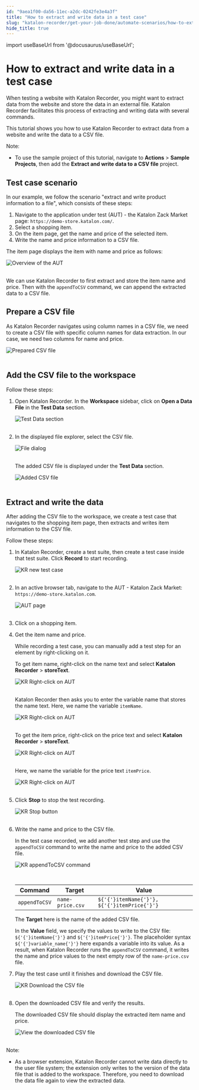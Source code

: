 ```yaml
---
id: "9aea1f00-da56-11ec-a2dc-0242fe3e4a3f"
title: "How to extract and write data in a test case"
slug: "katalon-recorder/get-your-job-done/automate-scenarios/how-to-extract-and-write-data-in-a-test-case"
hide_title: true
---
```

import useBaseUrl from '@docusaurus/useBaseUrl';


# <a id="id" class="anchor_top_offset"/><a id="ariaid-title1" class="anchor_top_offset"/>How to extract and write data in a test case

<p xmlns="http://www.w3.org/1999/xhtml" className="p">When testing a website with Katalon Recorder, you might want to   extract data from the website and store the data in an external   file. Katalon Recorder facilitates this process of extracting and   writing data with several commands.</p> 
<p xmlns="http://www.w3.org/1999/xhtml" className="p">This tutorial shows you how to use Katalon Recorder to extract   data from a website and write the data to a CSV file.</p> 
<div xmlns="http://www.w3.org/1999/xhtml" className="note note note_note"><span className="note__title">Note:</span> 
  <ul className="ul"><li className="li">To use the sample project of this tutorial, navigate to
      <strong className="ph b">Actions</strong> &gt; <strong className="ph b">Sample Projects</strong>,
      then add the <strong className="ph b">Extract and write data to a CSV file</strong>
      project.</li></ul>
</div>
    

## <a id="id_1" class="anchor_top_offset"/>Test case scenario

    
      
<p xmlns="http://www.w3.org/1999/xhtml" className="p">In our example, we follow the scenario "extract and write   product information to a file", which consists of these steps:</p> 
      
<ol xmlns="http://www.w3.org/1999/xhtml" className="ol">   <li className="li">Navigate to the application under test (AUT) - the Katalon Zack     Market page: <code className="ph codeph">https://demo-store.katalon.com/</code>.</li>   <li className="li">Select a shopping item.</li>   <li className="li">On the item page, get the name and price of the selected     item.</li>   <li className="li">Write the name and price information to a CSV file.</li> </ol> 
      
<p xmlns="http://www.w3.org/1999/xhtml" className="p">The item page displays the item with name and price as   follows:</p> 
      
<p xmlns="http://www.w3.org/1999/xhtml" className="p">   <img className="image" src={useBaseUrl("https://github.com/katalon-studio/docs-images/raw/master/katalon-recorder/docs/write-and-extract-data/AUT-overview.png")} alt="Overview of the AUT" /><br /><br /> </p> 
      
<p xmlns="http://www.w3.org/1999/xhtml" className="p">We can use Katalon Recorder to first extract and store the item   name and price. Then with the <code className="ph codeph">appendToCSV</code> command, we   can append the extracted data to a CSV file.</p> 
    
  
    

## <a id="id_2" class="anchor_top_offset"/>Prepare a CSV file

    
      
<p xmlns="http://www.w3.org/1999/xhtml" className="p">As Katalon Recorder navigates using column names in a CSV file,   we need to create a CSV file with specific column names for data   extraction. In our case, we need two columns for name and   price.</p> 
      
<p xmlns="http://www.w3.org/1999/xhtml" className="p">   <img className="image" src={useBaseUrl("https://github.com/katalon-studio/docs-images/raw/master/katalon-recorder/docs/write-and-extract-data/KR-Sample-CSV.png")} alt="Prepared CSV file" /><br /><br /> </p> 
    
  
    

## <a id="id_3" class="anchor_top_offset"/>Add the CSV file to the workspace

    
      
<p xmlns="http://www.w3.org/1999/xhtml" className="p">Follow these steps:</p> 
      
<ol xmlns="http://www.w3.org/1999/xhtml" className="ol">   <li className="li">     <p className="p">Open Katalon Recorder. In the <strong className="ph b">Workspace</strong>       sidebar, click on <strong className="ph b">Open a Data File</strong> in the       <strong className="ph b">Test Data</strong> section.</p>     <p className="p">       <img className="image" src={useBaseUrl("https://github.com/katalon-studio/docs-images/raw/master/katalon-recorder/docs/write-and-extract-data/KR-5.8.0-Add-test-data.png")} alt="Test Data section" /><br /><br />     </p>   </li>   <li className="li">     <p className="p">In the displayed file explorer, select the CSV file.</p>     <p className="p">       <img className="image" src={useBaseUrl("https://github.com/katalon-studio/docs-images/raw/master/katalon-recorder/docs/write-and-extract-data/KR-5.8.0-file-explorer.png")} alt="File dialog" /><br /><br />     </p>     <p className="p">The added CSV file is displayed under the <strong className="ph b">Test         Data</strong> section.</p>     <p className="p">       <img className="image" src={useBaseUrl("https://github.com/katalon-studio/docs-images/raw/master/katalon-recorder/docs/write-and-extract-data/KR-5.8.0-Added-test-data.png")} alt="Added CSV file" /><br /><br />     </p>   </li> </ol> 
    
  

## <a id="id_4" class="anchor_top_offset"/>Extract and write the data

<p xmlns="http://www.w3.org/1999/xhtml" className="p">After adding the CSV file to the workspace, we create a test   case that navigates to the shopping item page, then extracts and   writes item information to the CSV file.</p> 
<p xmlns="http://www.w3.org/1999/xhtml" className="p">Follow these steps:</p> 
<ol xmlns="http://www.w3.org/1999/xhtml" className="ol"><li className="li">     <p className="p">In Katalon Recorder, create a test suite, then create a test       case inside that test suite. Click <strong className="ph b">Record</strong> to start       recording.</p>     <p className="p">       <img className="image" src={useBaseUrl("https://github.com/katalon-studio/docs-images/raw/master/katalon-recorder/docs/write-and-extract-data/KR-5.8.0-New-test-case.png")} alt="KR new test case" /><br /><br />     </p>   </li><li className="li">     <p className="p">In an active browser tab, navigate to the AUT - Katalon Zack       Market: <code className="ph codeph">https://demo-store.katalon.com</code>.</p>     <p className="p">       <img className="image" src={useBaseUrl("https://github.com/katalon-studio/docs-images/raw/master/katalon-recorder/docs/write-and-extract-data/KR-5.8.0-AUT-page.png")} alt="AUT page" /><br /><br />     </p>   </li><li className="li">     <p className="p">Click on a shopping item.</p>   </li><li className="li">     <p className="p">Get the item name and price.</p>     <p className="p">While recording a test case, you can manually add a test step       for an element by right-clicking on it.</p>     <p className="p">To get item name, right-click on the name text and select       <strong className="ph b">Katalon Recorder</strong> &gt;       <strong className="ph b">storeText</strong>.</p>     <p className="p">       <img className="image" src={useBaseUrl("https://github.com/katalon-studio/docs-images/raw/master/katalon-recorder/docs/write-and-extract-data/KR-5.8.0-right-click-store-text-cropped.png")} alt="KR Right-click on AUT" /><br /><br />     </p>     <p className="p">Katalon Recorder then asks you to enter the variable name that       stores the name text. Here, we name the variable       <code className="ph codeph">itemName</code>.</p>     <p className="p">       <img className="image" src={useBaseUrl("https://github.com/katalon-studio/docs-images/raw/master/katalon-recorder/docs/write-and-extract-data/KR-5.8.0-Enter-variable-name-for-item-name.png")} alt="KR Right-click on AUT" /><br /><br />     </p>     <p className="p">To get the item price, right-click on the price text and select       <strong className="ph b">Katalon Recorder</strong> &gt;       <strong className="ph b">storeText</strong>.</p>     <p className="p">       <img className="image" src={useBaseUrl("https://github.com/katalon-studio/docs-images/raw/master/katalon-recorder/docs/write-and-extract-data/KR-5.8.0-right-lick-store-text-item-price-cropped.png")} alt="KR Right-click on AUT" /><br /><br />     </p>     <p className="p">Here, we name the variable for the price text       <code className="ph codeph">itemPrice</code>.</p>     <p className="p">       <img className="image" src={useBaseUrl("https://github.com/katalon-studio/docs-images/raw/master/katalon-recorder/docs/write-and-extract-data/KR-5.8.0-Enter-variable-name-for-item-price.png")} alt="KR Right-click on AUT" /><br /><br />     </p>   </li><li className="li">     <p className="p">Click <strong className="ph b">Stop</strong> to stop the test recording.</p>     <p className="p">       <img className="image" src={useBaseUrl("https://github.com/katalon-studio/docs-images/raw/master/katalon-recorder/docs/write-and-extract-data/KR-5.8.0-stop-button.png")} alt="KR Stop button" /><br /><br />     </p>   </li><li className="li">     <p className="p">Write the name and price to the CSV file.</p>     <p className="p">In the test case recorded, we add another test step and use the       <code className="ph codeph">appendToCSV</code> command to write the name and price to the       added CSV file.</p>     <p className="p">       <img className="image" src={useBaseUrl("https://github.com/katalon-studio/docs-images/raw/master/katalon-recorder/docs/write-and-extract-data/KR-5.8.0-appendToCSV-command.png")} alt="KR appendToCSV command" /><br /><br />     </p>     <table className="table"><caption /><thead className="thead"><tr className><th className="entry anchor_top_offset" id="id_4__entry__1">Command</th><th className="entry anchor_top_offset" id="id_4__entry__2">Target</th><th className="entry anchor_top_offset" id="id_4__entry__3">Value</th></tr></thead><tbody className="tbody"><tr className><td className="entry" headers="id_4__entry__1 id_4__entry__2 id_4__entry__3 ">             <code className="ph codeph">appendToCSV</code>           </td><td className="entry" headers="id_4__entry__1 id_4__entry__2 id_4__entry__3 ">             <code className="ph codeph">name-price.csv</code>           </td><td className="entry" headers="id_4__entry__1 id_4__entry__2 id_4__entry__3 ">             <code className="ph codeph">${'{'}itemName{'}'}, ${'{'}itemPrice{'}'}</code>           </td></tr></tbody></table>     <p className="p">The <strong className="ph b">Target</strong> here is the name of the added CSV       file.</p>     <p className="p">In the <strong className="ph b">Value</strong> field, we specify the values to       write to the CSV file: <code className="ph codeph">${'{'}itemName{'}'}</code> and       <code className="ph codeph">${'{'}itemPrice{'}'}</code>. The placeholder syntax       <code className="ph codeph">${'{'}variable_name{'}'}</code> here expands a variable into its       value. As a result, when Katalon Recorder runs the       <code className="ph codeph">appendToCSV</code> command, it writes the name and price       values to the next empty row of the <code className="ph codeph">name-price.csv</code>       file.</p>   </li><li className="li">     <p className="p">Play the test case until it finishes and download the CSV       file.</p>     <p className="p">       <img className="image" src={useBaseUrl("https://github.com/katalon-studio/docs-images/raw/master/katalon-recorder/docs/write-and-extract-data/KR-5.8.0-click-download-test-data.png")} alt="KR Download the CSV file" /><br /><br />     </p>   </li><li className="li">     <p className="p">Open the downloaded CSV file and verify the results.</p>     <p className="p">The downloaded CSV file should display the extracted item name       and price.</p>     <p className="p">       <img className="image" src={useBaseUrl("https://github.com/katalon-studio/docs-images/raw/master/katalon-recorder/docs/write-and-extract-data/Downloaded-CSV.png")} alt="View the downloaded CSV file" /><br /><br />     </p>   </li></ol> 
<div xmlns="http://www.w3.org/1999/xhtml" className="note note note_note"><span className="note__title">Note:</span> 
  <ul className="ul"><li className="li">As a browser extension, Katalon Recorder cannot write data
      directly to the user file system; the extension only writes to the
      version of the data file that is added to the workspace. Therefore,
      you need to download the data file again to view the extracted
      data.</li></ul>
</div>
